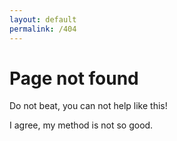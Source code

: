 ```yaml
---
layout: default
permalink: /404
---
```


# Page not found

Do not beat, you can not help like this!

I agree, my method is not so good.
